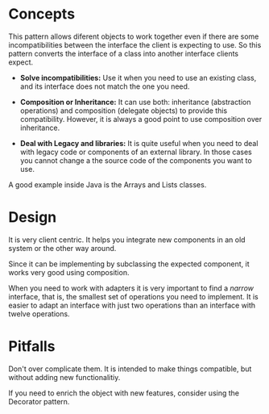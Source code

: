 # Concepts

This pattern allows diferent objects to work together even if there are some incompatibilities between the interface the client is expecting to use.
So this pattern converts the interface of a class into another interface clients expect. 

* **Solve incompatibilities:** Use it when you need to use an existing class, and its interface does not match the one you need.

* **Composition or Inheritance:** It can use both: inheritance (abstraction operations) and composition (delegate objects) to provide this compatibility. However, it is always a good point to use composition over inheritance.

* **Deal with Legacy and libraries:** It is quite useful when you need to deal with legacy code or components of an external library. In those cases you cannot change a the source code of the components you want to use.

A good example inside Java is the Arrays and Lists classes.

# Design

It is very client centric. It helps you integrate new components in an old system or the other way around.

Since it can be implementing by subclassing the expected component, it works very good using composition.

When you need to work with adapters it is very important to find a *narrow* interface, that is, the smallest set of operations you need to implement.
It is easier to adapt an interface with just two operations than an interface with twelve operations.

# Pitfalls

Don't over complicate them. It is intended to make things compatible, but without adding new functionalitiy.

If you need to enrich the object with new features, consider using the Decorator pattern. 
